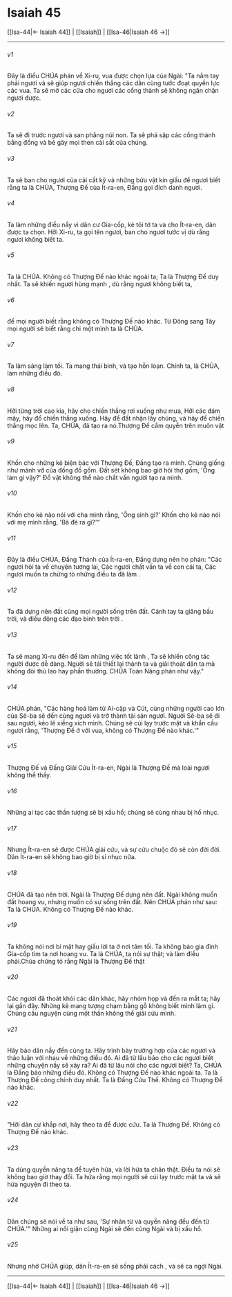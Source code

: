 # Isaiah 45

[[Isa-44|← Isaiah 44]] | [[Isaiah]] | [[Isa-46|Isaiah 46 →]]
***



###### v1 
Đây là điều CHÚA phán về Xi-ru, vua được chọn lựa của Ngài: "Ta nắm tay phải ngươi và sẽ giúp ngươi chiến thắng các dân cùng tước đoạt quyền lực các vua. Ta sẽ mở các cửa cho ngươi các cổng thành sẽ không ngăn chận ngươi được. 

###### v2 
Ta sẽ đi trước ngươi và san phẳng núi non. Ta sẽ phá sập các cổng thành bằng đồng và bẻ gãy mọi then cài sắt của chúng. 

###### v3 
Ta sẽ ban cho ngươi của cải cất kỹ và những bửu vật kín giấu để ngươi biết rằng ta là CHÚA, Thượng Đế của Ít-ra-en, Đấng gọi đích danh ngươi. 

###### v4 
Ta làm những điều nầy vì dân cư Gia-cốp, kẻ tôi tớ ta và cho Ít-ra-en, dân được ta chọn. Hỡi Xi-ru, ta gọi tên ngươi, ban cho ngươi tước vị dù rằng ngươi không biết ta. 

###### v5 
Ta là CHÚA. Không có Thượng Đế nào khác ngoài ta; Ta là Thượng Đế duy nhất. Ta sẽ khiến ngươi hùng mạnh , dù rằng ngươi không biết ta, 

###### v6 
để mọi người biết rằng không có Thượng Đế nào khác. Từ Đông sang Tây mọi người sẽ biết rằng chỉ một mình ta là CHÚA. 

###### v7 
Ta làm sáng làm tối. Ta mang thái bình, và tạo hỗn loạn. Chính ta, là CHÚA, làm những điều đó. 

###### v8 
Hỡi từng trời cao kia, hãy cho chiến thắng rơi xuống như mưa, Hỡi các đám mây, hãy đổ chiến thắng xuống. Hãy để đất nhận lấy chúng, và hãy để chiến thắng mọc lên. Ta, CHÚA, đã tạo ra nó.Thượng Đế cầm quyền trên muôn vật 

###### v9 
Khốn cho những kẻ biện bác với Thượng Đế, Đấng tạo ra mình. Chúng giống như mảnh vỡ của đống đồ gốm. Đất sét không bao giờ hỏi thợ gốm, 'Ông làm gì vậy?' Đồ vật không thể nào chất vấn người tạo ra mình. 

###### v10 
Khốn cho kẻ nào nói với cha mình rằng, 'Ông sinh gì?' Khốn cho kẻ nào nói với mẹ mình rằng, 'Bà đẻ ra gì?'" 

###### v11 
Đây là điều CHÚA, Đấng Thánh của Ít-ra-en, Đấng dựng nên họ phán: "Các ngươi hỏi ta về chuyện tương lai, Các ngươi chất vấn ta về con cái ta, Các ngươi muốn ta chứng tỏ những điều ta đã làm . 

###### v12 
Ta đã dựng nên đất cùng mọi người sống trên đất. Cánh tay ta giăng bầu trời, và điều động các đạo binh trên trời . 

###### v13 
Ta sẽ mang Xi-ru đến để làm những việc tốt lành , Ta sẽ khiến công tác người được dễ dàng. Người sẽ tái thiết lại thành ta và giải thoát dân ta mà không đòi thù lao hay phần thưởng. CHÚA Toàn Năng phán như vậy." 

###### v14 
CHÚA phán, "Các hàng hoá làm từ Ai-cập và Cút, cùng những người cao lớn của Sê-ba sẽ đến cùng ngươi và trở thành tài sản ngươi. Người Sê-ba sẽ đi sau ngươi, kéo lê xiềng xích mình. Chúng sẽ cúi lạy trước mặt và khẩn cầu ngươi rằng, 'Thượng Đế ở với vua, không có Thượng Đế nào khác.'" 

###### v15 
Thượng Đế và Đấng Giải Cứu Ít-ra-en, Ngài là Thượng Đế mà loài ngươi không thể thấy. 

###### v16 
Những ai tạc các thần tượng sẽ bị xấu hổ; chúng sẽ cùng nhau bị hổ nhục. 

###### v17 
Nhưng Ít-ra-en sẽ được CHÚA giải cứu, và sự cứu chuộc đó sẽ còn đời đời. Dân Ít-ra-en sẽ không bao giờ bị sỉ nhục nữa. 

###### v18 
CHÚA đã tạo nên trời. Ngài là Thượng Đế dựng nên đất. Ngài không muốn đất hoang vu, nhưng muốn có sự sống trên đất. Nên CHÚA phán như sau: Ta là CHÚA. Không có Thượng Đế nào khác. 

###### v19 
Ta không nói nơi bí mật hay giấu lời ta ở nơi tăm tối. Ta không bảo gia đình Gia-cốp tìm ta nơi hoang vu. Ta là CHÚA, ta nói sự thật; và làm điều phải.Chúa chứng tỏ rằng Ngài là Thượng Đế thật 

###### v20 
Các ngươi đã thoát khỏi các dân khác, hãy nhóm họp và đến ra mắt ta; hãy lại gần đây. Những kẻ mang tượng chạm bằng gỗ không biết mình làm gì. Chúng cầu nguyện cùng một thần không thể giải cứu mình. 

###### v21 
Hãy bảo dân nầy đến cùng ta. Hãy trình bày trường hợp của các ngươi và thảo luận với nhau về những điều đó. Ai đã từ lâu bảo cho các ngươi biết những chuyện nầy sẽ xảy ra? Ai đã từ lâu nói cho các ngươi biết? Ta, CHÚA là Đấng bảo những điều đó. Không có Thượng Đế nào khác ngoài ta. Ta là Thượng Đế công chính duy nhất. Ta là Đấng Cứu Thế. Không có Thượng Đế nào khác. 

###### v22 
"Hỡi dân cư khắp nơi, hãy theo ta để được cứu. Ta là Thượng Đế. Không có Thượng Đế nào khác. 

###### v23 
Ta dùng quyền năng ta để tuyên hứa, và lời hứa ta chân thật. Điều ta nói sẽ không bao giờ thay đổi. Ta hứa rằng mọi người sẽ cúi lạy trước mặt ta và sẽ hứa nguyện đi theo ta. 

###### v24 
Dân chúng sẽ nói về ta như sau, 'Sự nhân từ và quyền năng đều đến từ CHÚA.'" Những ai nổi giận cùng Ngài sẽ đến cùng Ngài và bị xấu hổ. 

###### v25 
Nhưng nhờ CHÚA giúp, dân Ít-ra-en sẽ sống phải cách , và sẽ ca ngợi Ngài.

***
[[Isa-44|← Isaiah 44]] | [[Isaiah]] | [[Isa-46|Isaiah 46 →]]

